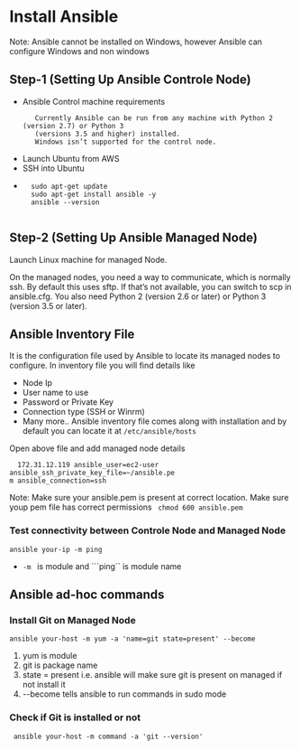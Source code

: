 # Install Ansible
Note: Ansible cannot be installed on Windows, however Ansible can configure Windows and non windows

## Step-1 (Setting Up Ansible Controle Node)
  - Ansible Control machine requirements
    ```
       Currently Ansible can be run from any machine with Python 2 (version 2.7) or Python 3 
       (versions 3.5 and higher) installed. 
       Windows isn’t supported for the control node.
    ```
  - Launch Ubuntu from AWS
  - SSH into Ubuntu
  - 
    ``` 
      sudo apt-get update 
      sudo apt-get install ansible -y 
      ansible --version
      
    ```

## Step-2 (Setting Up Ansible Managed Node)

Launch Linux machine for managed Node.

On the managed nodes, you need a way to communicate, which is normally ssh. By default this uses sftp. 
If that’s not available, you can switch to scp in ansible.cfg. 
You also need Python 2 (version 2.6 or later) or Python 3 (version 3.5 or later).


## Ansible Inventory File
It is the configuration file used by Ansible to locate its managed nodes to configure. In inventory file you will
find details like
  - Node Ip
  - User name to use
  - Password or Private Key 
  - Connection type (SSH or Winrm)
  - Many more..
Ansible inventory file comes along with installation and by default you can locate it at
``` /etc/ansible/hosts  ```

Open above file and add managed node details

```
  172.31.12.119 ansible_user=ec2-user ansible_ssh_private_key_file=~/ansible.pe
m ansible_connection=ssh
```
Note: Make sure your ansible.pem is present at correct location.
      Make sure youp pem file has correct permissions ```  chmod 600 ansible.pem ```

### Test connectivity between Controle Node and Managed Node

``` ansible your-ip -m ping ```

  - ``` -m  ``` is module and ```ping`` is module name

## Ansible ad-hoc commands
### Install Git on Managed Node
  ``` ansible your-host -m yum -a 'name=git state=present' --become ```
  1. yum is module
  2. git is package name
  3. state = present i.e. ansible will make sure git is present on managed if not install it
  4. --become tells ansible to run commands in sudo mode
### Check if Git is installed or not
```  ansible your-host -m command -a 'git --version' ```
